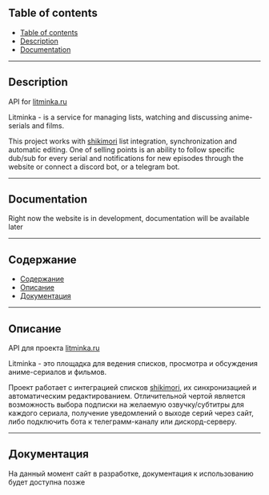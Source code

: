 
## Table of contents
- [Table of contents](#tableofcontents)
- [Description](#description)
- [Documentation](#documentation)

----

## Description
API for [litminka.ru](litminka.ru)

Litminka - is a service for managing lists, watching and discussing anime-serials and films.

This project works with [shikimori](shikimori.one) list integration, synchronization and automatic editing. One of selling points is an ability to follow specific dub/sub for every serial and notifications for new episodes through the website or connect a discord bot, or a telegram bot.

----

## Documentation
Right now the website is in development, documentation will be available later

----

## Содержание
- [Содержание](#содержание)
- [Описание](#описание)
- [Документация](#документация)

----
## Описание
API для проекта [litminka.ru](litminka.ru)

Litminka - это площадка для ведения списков, просмотра и обсуждения аниме-сериалов и фильмов.

Проект работает с интеграцией списков [shikimori](shikimori.one), их синхронизацией и автоматическим редактированием. Отличительной чертой является возможность выбора подписки на желаемую озвучку/субтитры для каждого сериала, получение уведомлений о выходе серий через сайт, либо подключить бота к телеграмм-каналу или дискорд-серверу.

----
## Документация
На данный момент сайт в разработке, документация к использованию будет доступна позже